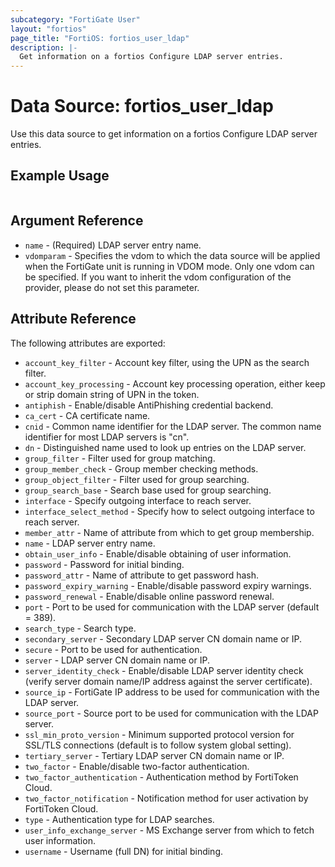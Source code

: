 ```yaml
---
subcategory: "FortiGate User"
layout: "fortios"
page_title: "FortiOS: fortios_user_ldap"
description: |-
  Get information on a fortios Configure LDAP server entries.
---
```


# Data Source: fortios_user_ldap
Use this data source to get information on a fortios Configure LDAP server entries.


## Example Usage

```hcl

```

## Argument Reference

* `name` - (Required) LDAP server entry name.
* `vdomparam` - Specifies the vdom to which the data source will be applied when the FortiGate unit is running in VDOM mode. Only one vdom can be specified. If you want to inherit the vdom configuration of the provider, please do not set this parameter.

## Attribute Reference

The following attributes are exported:

* `account_key_filter` - Account key filter, using the UPN as the search filter.
* `account_key_processing` - Account key processing operation, either keep or strip domain string of UPN in the token.
* `antiphish` - Enable/disable AntiPhishing credential backend.
* `ca_cert` - CA certificate name.
* `cnid` - Common name identifier for the LDAP server. The common name identifier for most LDAP servers is "cn".
* `dn` - Distinguished name used to look up entries on the LDAP server.
* `group_filter` - Filter used for group matching.
* `group_member_check` - Group member checking methods.
* `group_object_filter` - Filter used for group searching.
* `group_search_base` - Search base used for group searching.
* `interface` - Specify outgoing interface to reach server.
* `interface_select_method` - Specify how to select outgoing interface to reach server.
* `member_attr` - Name of attribute from which to get group membership.
* `name` - LDAP server entry name.
* `obtain_user_info` - Enable/disable obtaining of user information.
* `password` - Password for initial binding.
* `password_attr` - Name of attribute to get password hash.
* `password_expiry_warning` - Enable/disable password expiry warnings.
* `password_renewal` - Enable/disable online password renewal.
* `port` - Port to be used for communication with the LDAP server (default = 389).
* `search_type` - Search type.
* `secondary_server` - Secondary LDAP server CN domain name or IP.
* `secure` - Port to be used for authentication.
* `server` - LDAP server CN domain name or IP.
* `server_identity_check` - Enable/disable LDAP server identity check (verify server domain name/IP address against the server certificate).
* `source_ip` - FortiGate IP address to be used for communication with the LDAP server.
* `source_port` - Source port to be used for communication with the LDAP server.
* `ssl_min_proto_version` - Minimum supported protocol version for SSL/TLS connections (default is to follow system global setting).
* `tertiary_server` - Tertiary LDAP server CN domain name or IP.
* `two_factor` - Enable/disable two-factor authentication.
* `two_factor_authentication` - Authentication method by FortiToken Cloud.
* `two_factor_notification` - Notification method for user activation by FortiToken Cloud.
* `type` - Authentication type for LDAP searches.
* `user_info_exchange_server` - MS Exchange server from which to fetch user information.
* `username` - Username (full DN) for initial binding.
